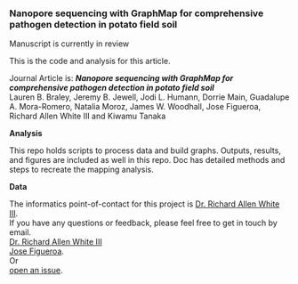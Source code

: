 ### Nanopore sequencing with GraphMap for comprehensive pathogen detection in potato field soil

Manuscript is currently in review

This is the code and analysis for this article. 

Journal Article is: ***Nanopore sequencing with GraphMap for comprehensive pathogen detection in potato field soil*** <br />
Lauren B. Braley, Jeremy B. Jewell, Jodi L. Humann, Dorrie Main, Guadalupe A. Mora-Romero, Natalia Moroz, James W. Woodhall, Jose Figueroa, Richard Allen White III and Kiwamu Tanaka<br />

**Analysis**

This repo holds scripts to process data and build graphs. Outputs, results, and figures are included as well in this repo. 
Doc has detailed methods and steps to recreate the mapping analysis. 

**Data**

The informatics point-of-contact for this project is [Dr. Richard Allen White III](https://github.com/raw937). <br />
If you have any questions or feedback, please feel free to get in touch by email. <br />
[Dr. Richard Allen White III](mailto:raw937@gmail.com) <br />
[Jose Figueroa](https://github.com/decrevi). <br />
Or  <br />
[open an issue](https://github.com/raw-lab/potato/issues).
